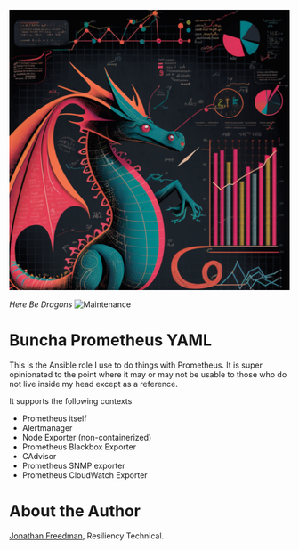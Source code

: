 ![Voila sont les dragons](images/dragons.png)

*Here Be Dragons* ![Maintenance](https://img.shields.io/maintenance/yes/2023.svg)

# Buncha Prometheus YAML

This is the Ansible role I use to do things with Prometheus. It is super opinionated to the point where it may or may not be usable to those who do not live inside my head except as a reference.

It supports the following contexts

* Prometheus itself
* Alertmanager
* Node Exporter (non-containerized)
* Prometheus Blackbox Exporter
* CAdvisor
* Prometheus SNMP exporter
* Prometheus CloudWatch Exporter

# About the Author

[Jonathan Freedman](http://jonathanfreedman.bio/), Resiliency Technical.
